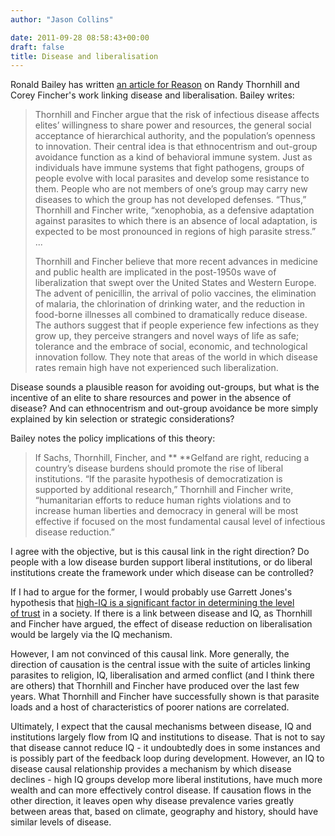 ```yaml
---
author: "Jason Collins"

date: 2011-09-28 08:58:43+00:00
draft: false
title: Disease and liberalisation
---
```


Ronald Bailey has written [an article for Reason](http://reason.com/archives/2011/09/16/does-disease-cause-autocracy) on Randy Thornhill and Corey Fincher's work linking disease and liberalisation. Bailey writes:


<blockquote>Thornhill and Fincher argue that the risk of infectious disease affects elites’ willingness to share power and resources, the general social acceptance of hierarchical authority, and the population’s openness to innovation. Their central idea is that ethnocentrism and out-group avoidance function as a kind of behavioral immune system. Just as individuals have immune systems that fight pathogens, groups of people evolve with local parasites and develop some resistance to them. People who are not members of one’s group may carry new diseases to which the group has not developed defenses. “Thus,” Thornhill and Fincher write, “xenophobia, as a defensive adaptation against parasites to which there is an absence of local adaptation, is expected to be most pronounced in regions of high parasite stress.” ...

Thornhill and Fincher believe that more recent advances in medicine and public health are implicated in the post-1950s wave of liberalization that swept over the United States and Western Europe. The advent of penicillin, the arrival of polio vaccines, the elimination of malaria, the chlorination of drinking water, and the reduction in food-borne illnesses all combined to dramatically reduce disease. The authors suggest that if people experience few infections as they grow up, they perceive strangers and novel ways of life as safe; tolerance and the embrace of social, economic, and technological innovation follow. They note that areas of the world in which disease rates remain high have not experienced such liberalization.</blockquote>


Disease sounds a plausible reason for avoiding out-groups, but what is the incentive of an elite to share resources and power in the absence of disease? And can ethnocentrism and out-group avoidance be more simply explained by kin selection or strategic considerations?

Bailey notes the policy implications of this theory:


<blockquote>If Sachs, Thornhill, Fincher, and ** **Gelfand are right, reducing a country’s disease burdens should promote the rise of liberal institutions. “If the parasite hypothesis of democratization is supported by additional research,” Thornhill and Fincher write, “humanitarian efforts to reduce human rights violations and to increase human liberties and democracy in general will be most effective if focused on the most fundamental causal level of infectious disease reduction.”</blockquote>


I agree with the objective, but is this causal link in the right direction? Do people with a low disease burden support liberal institutions, or do liberal institutions create the framework under which disease can be controlled?

If I had to argue for the former, I would probably use Garrett Jones's hypothesis that [high-IQ is a significant factor in determining the level of trust](https://www.jasoncollins.blog/jones-on-iq-and-immigration/) in a society. If there is a link between disease and IQ, as Thornhill and Fincher have argued, the effect of disease reduction on liberalisation would be largely via the IQ mechanism.

However, I am not convinced of this causal link. More generally, the direction of causation is the central issue with the suite of articles linking parasites to religion, IQ, liberalisation and armed conflict (and I think there are others) that Thornhill and Fincher have produced over the last few years. What Thornhill and Fincher have successfully shown is that parasite loads and a host of characteristics of poorer nations are correlated.

Ultimately, I expect that the causal mechanisms between disease, IQ and institutions largely flow from IQ and institutions to disease. That is not to say that disease cannot reduce IQ - it undoubtedly does in some instances and is possibly part of the feedback loop during development. However, an IQ to disease causal relationship provides a mechanism by which disease declines - high IQ groups develop more liberal institutions, have much more wealth and can more effectively control disease. If causation flows in the other direction, it leaves open why disease prevalence varies greatly between areas that, based on climate, geography and history, should have similar levels of disease.
